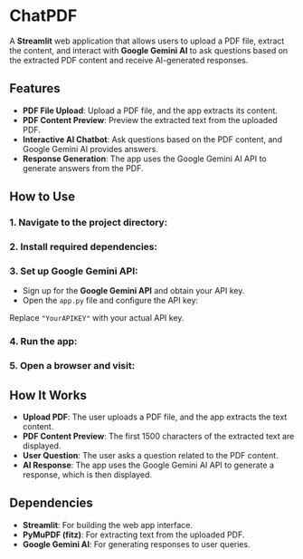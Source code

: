 # ChatPDF

A **Streamlit** web application that allows users to upload a PDF file, extract the content, and interact with **Google Gemini AI** to ask questions based on the extracted PDF content and receive AI-generated responses.

## Features

- **PDF File Upload**: Upload a PDF file, and the app extracts its content.
- **PDF Content Preview**: Preview the extracted text from the uploaded PDF.
- **Interactive AI Chatbot**: Ask questions based on the PDF content, and Google Gemini AI provides answers.
- **Response Generation**: The app uses the Google Gemini AI API to generate answers from the PDF.

## How to Use

### 1. Navigate to the project directory:


### 2. Install required dependencies:


### 3. Set up Google Gemini API:

- Sign up for the **Google Gemini API** and obtain your API key.
- Open the `app.py` file and configure the API key:



Replace `"YourAPIKEY"` with your actual API key.

### 4. Run the app:


### 5. Open a browser and visit:


## How It Works

- **Upload PDF**: The user uploads a PDF file, and the app extracts the text content.
- **PDF Content Preview**: The first 1500 characters of the extracted text are displayed.
- **User Question**: The user asks a question related to the PDF content.
- **AI Response**: The app uses the Google Gemini AI API to generate a response, which is then displayed.

## Dependencies

- **Streamlit**: For building the web app interface.
- **PyMuPDF (fitz)**: For extracting text from the uploaded PDF.
- **Google Gemini AI**: For generating responses to user queries.



